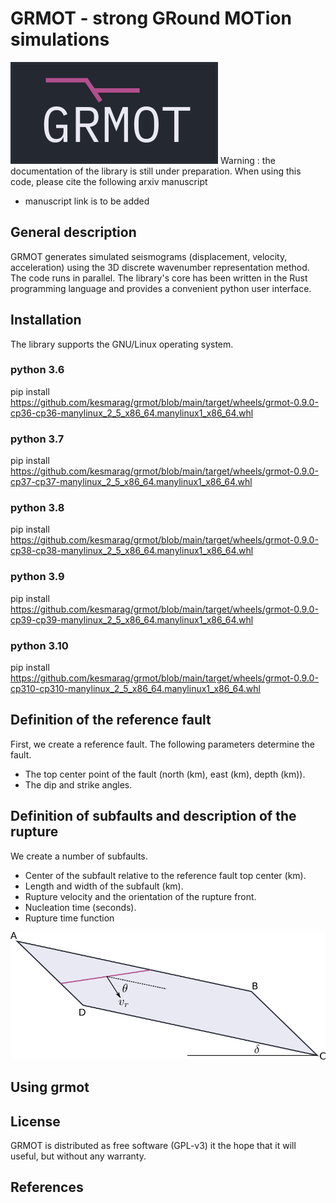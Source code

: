 # GRMOT - strong GRound MOTion simulations
![img](./images/grmot_logo.png)
Warning : the documentation of the library is still under preparation.
When using this code, please cite the following arxiv manuscript
- manuscript link is to be added
## General description
GRMOT generates simulated seismograms (displacement, velocity, acceleration) using the 3D discrete wavenumber
representation method. The code runs in parallel.
The library's core has been written in the Rust programming language and provides a convenient python user interface.

## Installation
The library supports the GNU/Linux operating system.

### python 3.6
pip install https://github.com/kesmarag/grmot/blob/main/target/wheels/grmot-0.9.0-cp36-cp36-manylinux_2_5_x86_64.manylinux1_x86_64.whl

### python 3.7
pip install https://github.com/kesmarag/grmot/blob/main/target/wheels/grmot-0.9.0-cp37-cp37-manylinux_2_5_x86_64.manylinux1_x86_64.whl

### python 3.8
pip install https://github.com/kesmarag/grmot/blob/main/target/wheels/grmot-0.9.0-cp38-cp38-manylinux_2_5_x86_64.manylinux1_x86_64.whl

### python 3.9
pip install https://github.com/kesmarag/grmot/blob/main/target/wheels/grmot-0.9.0-cp39-cp39-manylinux_2_5_x86_64.manylinux1_x86_64.whl

### python 3.10
pip install https://github.com/kesmarag/grmot/blob/main/target/wheels/grmot-0.9.0-cp310-cp310-manylinux_2_5_x86_64.manylinux1_x86_64.whl

## Definition of the reference fault

First, we create a reference fault. The following parameters determine the fault.

-   The top center point of the fault (north (km), east (km), depth (km)).
-   The dip and strike angles.


## Definition of subfaults and description of the rupture

We create a number of subfaults.

-   Center of the subfault relative to the reference fault top center (km).
-   Length and width of the subfault (km).
-   Rupture velocity and the orientation of the rupture front.
-   Nucleation time (seconds).
-   Rupture time function

![img](./images/rupture.png)


## Using grmot


## License
GRMOT is distributed as free software (GPL-v3) it the hope that it will useful, but without any warranty.

## References


